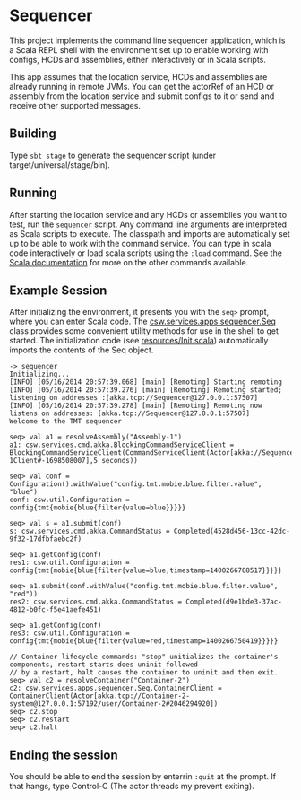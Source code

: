 Sequencer
=========

This project implements the command line sequencer application, which is a Scala REPL shell
with the environment set up to enable working with configs, HCDs and assemblies, either
interactively or in Scala scripts.

This app assumes that the location service, HCDs and assemblies are already running in remote JVMs.
You can get the actorRef of an HCD or assembly from the location service and submit configs to it 
or send and receive other supported messages.

Building
--------

Type `sbt stage` to generate the sequencer script (under target/universal/stage/bin).

Running
-------

After starting the location service and any HCDs or assemblies you want to test, run the `sequencer` script.
Any command line arguments are interpreted as Scala scripts to execute.
The classpath and imports are automatically set up to be able to work with the command service.
You can type in scala code interactively or load scala scripts using the `:load` command.
See the [Scala documentation](http://docs.scala-lang.org/scala/2.11/) for more on the other commands available.

Example Session
---------------

After initializing the environment, it presents you with the `seq>` prompt, where you can enter Scala code.
The [csw.services.apps.sequencer.Seq](src/main/scala/csw/services/apps/sequencer/Seq.scala) class provides 
some convenient utility methods for use in the shell to get started.
The initialization code (see [resources/Init.scala](src/main/resources/Init.scala)) automatically imports 
the contents of the Seq object.

    -> sequencer
    Initializing...
    [INFO] [05/16/2014 20:57:39.068] [main] [Remoting] Starting remoting
    [INFO] [05/16/2014 20:57:39.276] [main] [Remoting] Remoting started; listening on addresses :[akka.tcp://Sequencer@127.0.0.1:57507]
    [INFO] [05/16/2014 20:57:39.278] [main] [Remoting] Remoting now listens on addresses: [akka.tcp://Sequencer@127.0.0.1:57507]
    Welcome to the TMT sequencer
    
    seq> val a1 = resolveAssembly("Assembly-1")
    a1: csw.services.cmd.akka.BlockingCommandServiceClient = BlockingCommandServiceClient(CommandServiceClient(Actor[akka://Sequencer/user/Assembly-1Client#-1698508007],5 seconds))
    
    seq> val conf = Configuration().withValue("config.tmt.mobie.blue.filter.value", "blue")
    conf: csw.util.Configuration = config{tmt{mobie{blue{filter{value=blue}}}}}
    
    seq> val s = a1.submit(conf)
    s: csw.services.cmd.akka.CommandStatus = Completed(4528d456-13cc-42dc-9f32-17dfbfaebc2f)
    
    seq> a1.getConfig(conf)
    res1: csw.util.Configuration = config{tmt{mobie{blue{filter{value=blue,timestamp=1400266708517}}}}}
    
    seq> a1.submit(conf.withValue("config.tmt.mobie.blue.filter.value", "red"))
    res2: csw.services.cmd.akka.CommandStatus = Completed(d9e1bde3-37ac-4812-b0fc-f5e41aefe451)
    
    seq> a1.getConfig(conf)
    res3: csw.util.Configuration = config{tmt{mobie{blue{filter{value=red,timestamp=1400266750419}}}}}

    // Container lifecycle commands: "stop" unitializes the container's components, restart starts does uninit followed
    // by a restart, halt causes the container to uninit and then exit.
    seq> val c2 = resolveContainer("Container-2")
    c2: csw.services.apps.sequencer.Seq.ContainerClient = ContainerClient(Actor[akka.tcp://Container-2-system@127.0.0.1:57192/user/Container-2#2046294920])
    seq> c2.stop
    seq> c2.restart
    seq> c2.halt


Ending the session
------------------

You should be able to end the session by enterrin `:quit` at the prompt. 
If that hangs, type Control-C (The actor threads my prevent exiting).

